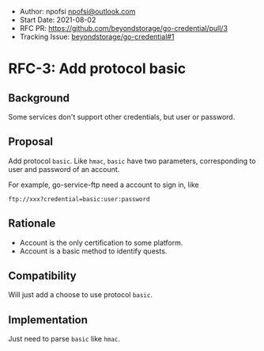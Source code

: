 - Author: npofsi <npofsi@outlook.com>
- Start Date: 2021-08-02
- RFC PR: https://github.com/beyondstorage/go-credential/pull/3
- Tracking Issue: [beyondstorage/go-credential#1](https://github.com/beyondstorage/go-credential/issues/1)

# RFC-3: Add protocol basic


## Background

Some services don't support other credentials, but user or password.


## Proposal

Add protocol `basic`. Like `hmac`, `basic` have two parameters, corresponding to user and password of an account.

For example, go-service-ftp need a account to sign in, like

`ftp://xxx?credential=basic:user:password`

## Rationale

- Account is the only certification to some platform.
- Account is a basic method to identify quests.

## Compatibility

Will just add a choose to use protocol `basic`.

## Implementation

Just need to parse `basic` like `hmac`.